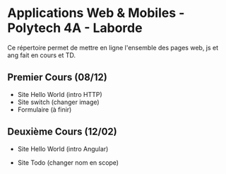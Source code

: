 # Applications Web & Mobiles - Polytech 4A - Laborde

Ce répertoire permet de mettre en ligne l'ensemble des pages web, js et ang fait en cours et TD.

## Premier Cours (08/12)

- Site Hello World (intro HTTP)
- Site switch (changer image)
- Formulaire (à finir)

## Deuxième Cours (12/02)

- Site Hello World (intro Angular)

- Site Todo (changer nom en scope)